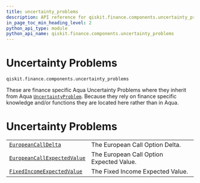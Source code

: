 ```yaml
---
title: uncertainty_problems
description: API reference for qiskit.finance.components.uncertainty_problems
in_page_toc_min_heading_level: 2
python_api_type: module
python_api_name: qiskit.finance.components.uncertainty_problems
---
```


<span id="module-qiskit.finance.components.uncertainty_problems" />

<span id="qiskit-finance-components-uncertainty-problems" />

# Uncertainty Problems

<span id="module-qiskit.finance.components.uncertainty_problems" />

`qiskit.finance.components.uncertainty_problems`

These are finance specific Aqua Uncertainty Problems where they inherit from Aqua [`UncertaintyProblem`](qiskit.aqua.components.uncertainty_problems.UncertaintyProblem "qiskit.aqua.components.uncertainty_problems.UncertaintyProblem"). Because they rely on finance specific knowledge and/or functions they are located here rather than in Aqua.

# Uncertainty Problems

|                                                                                                                                                                                    |                                          |
| ---------------------------------------------------------------------------------------------------------------------------------------------------------------------------------- | ---------------------------------------- |
| [`EuropeanCallDelta`](qiskit.finance.components.uncertainty_problems.EuropeanCallDelta "qiskit.finance.components.uncertainty_problems.EuropeanCallDelta")                         | The European Call Option Delta.          |
| [`EuropeanCallExpectedValue`](qiskit.finance.components.uncertainty_problems.EuropeanCallExpectedValue "qiskit.finance.components.uncertainty_problems.EuropeanCallExpectedValue") | The European Call Option Expected Value. |
| [`FixedIncomeExpectedValue`](qiskit.finance.components.uncertainty_problems.FixedIncomeExpectedValue "qiskit.finance.components.uncertainty_problems.FixedIncomeExpectedValue")    | The Fixed Income Expected Value.         |

